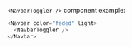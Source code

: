 `<NavbarToggler />` component example:

```js
<Navbar color="faded" light>
  <NavbarToggler />
</Navbar>
```
